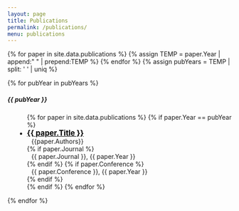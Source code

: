 ```yaml
---
layout: page
title: Publications
permalink: /publications/
menu: publications
---
```


{% for paper in site.data.publications %}
{% assign TEMP = paper.Year | append:" " | prepend:TEMP %}
{% endfor %}
{% assign pubYears = TEMP | split: ' ' | uniq %}

<div class="row" id="publications">

<section class="col-sm-12">
{% for pubYear in pubYears %}

<div class="card shadow mb-4">
  <h5 class="card-header">{{ pubYear }}</h5>
  <ul class="card-body" style="margin-left:20px">
  	{% for paper in site.data.publications %}
  	{% if paper.Year == pubYear %}
      <li class="mb-2">
        <div>
          <strong><big><a style="color: black; margin-top: 50px;" href="{{ paper.Link }}">{{ paper.Title }}</a></big></strong>
        </div>
        <div style="margin-left: 10px; margin-top: 0px;">
          {{paper.Authors}}
        </div>
        {% if paper.Journal %}
        <div style="margin-left: 10px; margin-top: 0px;">
          {{ paper.Journal }}, {{ paper.Year }}
        </div>
        {% endif %}
        {% if paper.Conference %}
        <div style="margin-left: 10px; margin-top: 0px;">
          {{ paper.Conference }}, {{ paper.Year }}
        </div>
        {% endif %}
      </li>
  	{% endif %}
  	{% endfor %}
  </ul>
</div>

{% endfor %}

</section>

</div>
